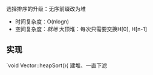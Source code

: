 选择排序的升级：无序前缀改为堆
- 时间复杂度：O(nlogn)
- 空间复杂度：*就地*
    大顶堆：每次只需要交换H\[0], H\[n-1]
## 实现
`void Vector<T>::heapSort(){
建堆、一直下滤

